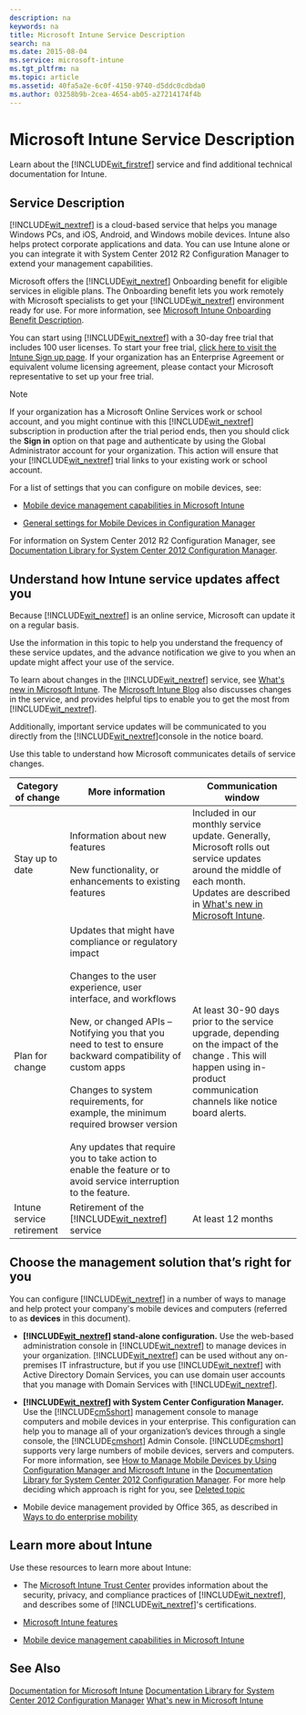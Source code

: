 ```yaml
---
description: na
keywords: na
title: Microsoft Intune Service Description
search: na
ms.date: 2015-08-04
ms.service: microsoft-intune
ms.tgt_pltfrm: na
ms.topic: article
ms.assetid: 40fa5a2e-6c0f-4150-9740-d5ddc0cdbda0
ms.author: 03258b9b-2cea-4654-ab05-a27214174f4b
---
```

# Microsoft Intune Service Description
Learn about the [!INCLUDE[wit_firstref](../Token/wit_firstref_md.md)] service and find additional technical documentation for Intune.

## Service Description
[!INCLUDE[wit_nextref](../Token/wit_nextref_md.md)] is a cloud-based service that helps you manage Windows PCs, and iOS, Android, and Windows mobile devices. Intune also helps protect corporate applications and data. You can use Intune alone or you can integrate it with System Center 2012 R2 Configuration Manager to extend your management capabilities.

Microsoft offers the [!INCLUDE[wit_nextref](../Token/wit_nextref_md.md)] Onboarding benefit for eligible services in eligible plans. The Onboarding benefit lets you work remotely with Microsoft specialists to get your [!INCLUDE[wit_nextref](../Token/wit_nextref_md.md)] environment ready for use. For more information, see [Microsoft Intune Onboarding Benefit Description](http://go.microsoft.com/fwlink/?LinkId=619281).

You can start using [!INCLUDE[wit_nextref](../Token/wit_nextref_md.md)] with a 30-day free trial that includes 100 user licenses. To start your free trial, [click here to visit the Intune Sign up page](http://aka.ms/TryMSIntune). If your organization has an Enterprise Agreement or equivalent volume licensing agreement, please contact your Microsoft representative to set up your free trial.

> [!NOTE]
> If your organization has a Microsoft Online Services work or school account, and you might continue with this [!INCLUDE[wit_nextref](../Token/wit_nextref_md.md)] subscription in production after the trial period ends, then you should click the **Sign in** option on that page and authenticate by using the Global Administrator account for your organization. This action will ensure that your [!INCLUDE[wit_nextref](../Token/wit_nextref_md.md)] trial links to your existing work or school account.

For a list of settings that you can configure on mobile devices, see:

-   [Mobile device management capabilities in Microsoft Intune](../Topic/Mobile_device_management_capabilities_in_Microsoft_Intune.md)

-   [General settings for Mobile Devices in Configuration Manager](http://msdn.microsoft.com/en-us/library/cb4ee476-cb7d-444e-87af-7bd1c8e0b103)

For information on System Center 2012 R2 Configuration Manager, see [Documentation Library for System Center 2012 Configuration Manager](http://msdn.microsoft.com/en-us/library/33b7b516-2d32-4e55-bd79-ed7d3ea37162).

## <a name="BKMK_Servupdate"></a>Understand how Intune service updates affect you
Because [!INCLUDE[wit_nextref](../Token/wit_nextref_md.md)] is an online service, Microsoft can update it on a regular basis.

Use the information in this topic to help you understand the frequency of these service updates, and the advance notification we give to you when an update might affect your use of the service.

To learn about changes in the  [!INCLUDE[wit_nextref](../Token/wit_nextref_md.md)] service, see [What's new in Microsoft Intune](../Topic/What_s_new_in_Microsoft_Intune.md). The [Microsoft Intune Blog](http://blogs.technet.com/b/microsoftintune/) also discusses changes in the service, and provides helpful tips to enable you to get the most from  [!INCLUDE[wit_nextref](../Token/wit_nextref_md.md)].

Additionally, important service updates will be communicated to you directly from the [!INCLUDE[wit_nextref](../Token/wit_nextref_md.md)]console in the notice board.

Use this table to understand how Microsoft communicates details of service changes.

|Category of change|More information|Communication window|
|----------------------|--------------------|------------------------|
|Stay up to date|Information about new features<br /><br />New functionality, or enhancements to existing features|Included in our monthly service update. Generally, Microsoft rolls out service updates around the middle of each month.<br /> Updates are described in  [What's new in Microsoft Intune](../Topic/What_s_new_in_Microsoft_Intune.md).|
|Plan for change|Updates that might have compliance or regulatory impact<br /><br />Changes to the user experience, user interface, and workflows<br /><br />New, or changed APIs – Notifying you that you need to test to ensure backward compatibility of custom apps<br /><br />Changes to system requirements, for example, the minimum required browser version<br /><br />Any updates that require you to take action to enable the feature or to avoid service interruption to the feature.|At least 30-90 days prior to the service upgrade, depending on the impact of the change . This will happen using in-product communication channels like notice board alerts.|
|Intune service retirement|Retirement of the [!INCLUDE[wit_nextref](../Token/wit_nextref_md.md)] service|At least 12 months|

## <a name="WIT_Cho"></a>Choose the management solution that’s right for you
You can configure [!INCLUDE[wit_nextref](../Token/wit_nextref_md.md)] in a number of ways to manage and help protect your company's mobile devices and computers (referred to as **devices** in this document).

-   **[!INCLUDE[wit_nextref](../Token/wit_nextref_md.md)] stand-alone configuration.** Use the web-based administration console in [!INCLUDE[wit_nextref](../Token/wit_nextref_md.md)] to manage devices in your organization. [!INCLUDE[wit_nextref](../Token/wit_nextref_md.md)] can be used without any on-premises IT infrastructure, but if you use [!INCLUDE[wit_nextref](../Token/wit_nextref_md.md)] with Active Directory Domain Services, you can use domain user accounts that you manage with Domain Services with [!INCLUDE[wit_nextref](../Token/wit_nextref_md.md)].

-   **[!INCLUDE[wit_nextref](../Token/wit_nextref_md.md)] with System Center Configuration Manager.** Use the [!INCLUDE[cm5short](../Token/cm5short_md.md)] management console to manage computers and mobile devices in your enterprise. This configuration can help you to manage all of your organization’s devices through a single console, the [!INCLUDE[cmshort](../Token/cmshort_md.md)] Admin Console. [!INCLUDE[cmshort](../Token/cmshort_md.md)] supports very large numbers of mobile devices, servers and computers. For more information, see [How to Manage Mobile Devices by Using Configuration Manager and Microsoft Intune](http://go.microsoft.com/fwlink/?LinkID=271118) in the [Documentation Library for System Center 2012 Configuration Manager](http://msdn.microsoft.com/en-us/library/33b7b516-2d32-4e55-bd79-ed7d3ea37162).  For more help deciding which approach is right for you, see [Deleted topic](../Topic/Deleted_topic.md)

-   Mobile device management provided by Office 365, as described in [Ways to do enterprise mobility](../Topic/Ways_to_do_enterprise_mobility.md)

## Learn more about Intune
Use these resources to learn more about Intune:

-   The [Microsoft Intune Trust Center](http://www.microsoft.com/en-us/server-cloud/products/intune-trust-center/) provides information about the security, privacy, and compliance practices of [!INCLUDE[wit_nextref](../Token/wit_nextref_md.md)], and describes some of [!INCLUDE[wit_nextref](../Token/wit_nextref_md.md)]'s certifications.

-   [Microsoft Intune features](../Topic/Microsoft_Intune_features.md)

-   [Mobile device management capabilities in Microsoft Intune](../Topic/Mobile_device_management_capabilities_in_Microsoft_Intune.md)

## See Also
[Documentation for Microsoft Intune](../Topic/Documentation_for_Microsoft_Intune.md)
[Documentation Library for System Center 2012 Configuration Manager](http://msdn.microsoft.com/en-us/library/33b7b516-2d32-4e55-bd79-ed7d3ea37162)
[What's new in Microsoft Intune](../Topic/What_s_new_in_Microsoft_Intune.md)

